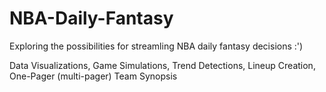 # NBA-Daily-Fantasy
Exploring the possibilities for streamling NBA daily fantasy decisions :')

Data Visualizations, Game Simulations, Trend Detections, Lineup Creation, One-Pager (multi-pager) Team Synopsis
